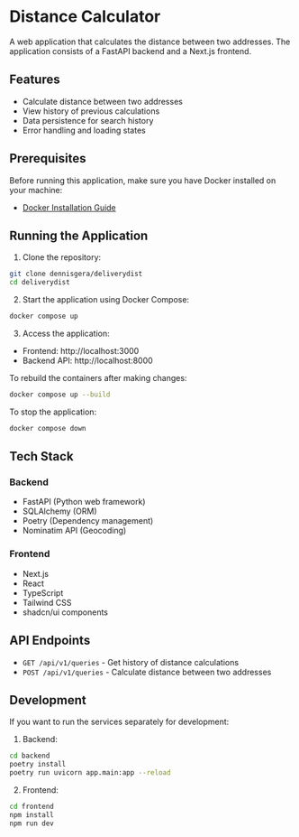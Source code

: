 # Distance Calculator

A web application that calculates the distance between two addresses. The application consists of a FastAPI backend and a Next.js frontend.

## Features

- Calculate distance between two addresses
- View history of previous calculations
- Data persistence for search history
- Error handling and loading states

## Prerequisites

Before running this application, make sure you have Docker installed on your machine:
- [Docker Installation Guide](https://docs.docker.com/get-docker/)

## Running the Application

1. Clone the repository:
```bash
git clone dennisgera/deliverydist
cd deliverydist
```

2. Start the application using Docker Compose:
```bash
docker compose up
```

3. Access the application:
- Frontend: http://localhost:3000
- Backend API: http://localhost:8000

To rebuild the containers after making changes:
```bash
docker compose up --build
```

To stop the application:
```bash
docker compose down
```

## Tech Stack

### Backend
- FastAPI (Python web framework)
- SQLAlchemy (ORM)
- Poetry (Dependency management)
- Nominatim API (Geocoding)

### Frontend
- Next.js
- React
- TypeScript
- Tailwind CSS
- shadcn/ui components

## API Endpoints

- `GET /api/v1/queries` - Get history of distance calculations
- `POST /api/v1/queries` - Calculate distance between two addresses

## Development

If you want to run the services separately for development:

1. Backend:
```bash
cd backend
poetry install
poetry run uvicorn app.main:app --reload
```

2. Frontend:
```bash
cd frontend
npm install
npm run dev
```